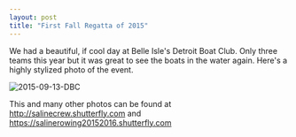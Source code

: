 ```yaml
---
layout: post  
title: "First Fall Regatta of 2015"
---
```


We had a beautiful, if cool day at Belle Isle's Detroit Boat Club. Only three
teams this year but it was great to see the boats in the water again. Here's a
highly stylized photo of the event.

![2015-09-13-DBC](http://i.imgur.com/8hdGt0u.jpg)

This and many other photos can be found at <http://salinecrew.shutterfly.com>
and <https://salinerowing20152016.shutterfly.com>
